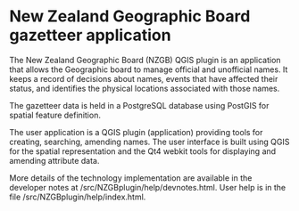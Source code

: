 New Zealand Geographic Board gazetteer application
==================================================

The New Zealand Geographic Board (NZGB) QGIS plugin is an application that
allows the Geographic board to manage official and unofficial names.  It
keeps a record of decisions about names, events that have affected their
status, and identifies the physical locations associated with those names.

The gazetteer data is held in a PostgreSQL database using PostGIS for 
spatial feature definition.

The user application is a QGIS plugin (application) providing tools for
creating, searching, amending names.  The user interface is built using
QGIS for the spatial representation and the Qt4 webkit tools for displaying
and amending attribute data.

More details of the technology implementation are available in the
developer notes at /src/NZGBplugin/help/devnotes.html.  User help is
in the file /src/NZGBplugin/help/index.html.
